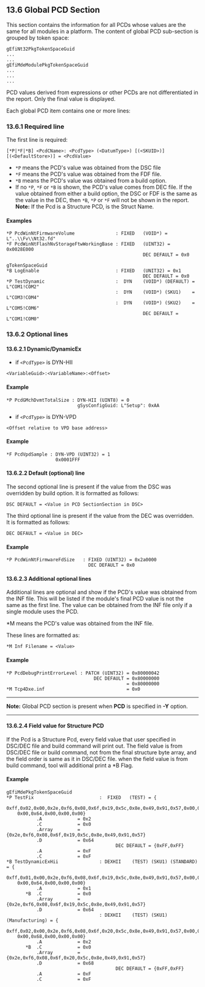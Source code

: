 <!--- @file
  13.6 Global PCD Section

  Copyright (c) 2008-2017, Intel Corporation. All rights reserved.<BR>

  Redistribution and use in source (original document form) and 'compiled'
  forms (converted to PDF, epub, HTML and other formats) with or without
  modification, are permitted provided that the following conditions are met:

  1) Redistributions of source code (original document form) must retain the
     above copyright notice, this list of conditions and the following
     disclaimer as the first lines of this file unmodified.

  2) Redistributions in compiled form (transformed to other DTDs, converted to
     PDF, epub, HTML and other formats) must reproduce the above copyright
     notice, this list of conditions and the following disclaimer in the
     documentation and/or other materials provided with the distribution.

  THIS DOCUMENTATION IS PROVIDED BY TIANOCORE PROJECT "AS IS" AND ANY EXPRESS OR
  IMPLIED WARRANTIES, INCLUDING, BUT NOT LIMITED TO, THE IMPLIED WARRANTIES OF
  MERCHANTABILITY AND FITNESS FOR A PARTICULAR PURPOSE ARE DISCLAIMED. IN NO
  EVENT SHALL TIANOCORE PROJECT  BE LIABLE FOR ANY DIRECT, INDIRECT, INCIDENTAL,
  SPECIAL, EXEMPLARY, OR CONSEQUENTIAL DAMAGES (INCLUDING, BUT NOT LIMITED TO,
  PROCUREMENT OF SUBSTITUTE GOODS OR SERVICES; LOSS OF USE, DATA, OR PROFITS;
  OR BUSINESS INTERRUPTION) HOWEVER CAUSED AND ON ANY THEORY OF LIABILITY,
  WHETHER IN CONTRACT, STRICT LIABILITY, OR TORT (INCLUDING NEGLIGENCE OR
  OTHERWISE) ARISING IN ANY WAY OUT OF THE USE OF THIS DOCUMENTATION, EVEN IF
  ADVISED OF THE POSSIBILITY OF SUCH DAMAGE.

-->

## 13.6 Global PCD Section

This section contains the information for all PCDs whose values are the same
for all modules in a platform. The content of global PCD sub-section is grouped
by token space:

```
gEfiNt32PkgTokenSpaceGuid
...
...
gEfiMdeModulePkgTokenSpaceGuid
...
...
...
```

PCD values derived from expressions or other PCDs are not differentiated in the
report. Only the final value is displayed.

Each global PCD item contains one or more lines:

### 13.6.1 Required line

The first line is required:

`[*P|*F|*B] <PcdCName>: <PcdType> (<DatumType>) [(<SKUID>)][(<DefaultStore>)] = <PcdValue>`

* `*P` means the PCD's value was obtained from the DSC file
* `*F` means the PCD's value was obtained from the FDF file.
* `*B` means the PCD's value was obtained from a build option.
* If no `*P`, `*F` or `*B` is shown, the PCD's value comes from DEC file. If the
  value obtained from either a build option, the DSC or FDF is the same as the
  value in the DEC, then `*B`, `*P` or `*F` will not be shown in the report.
**Note:** If the Pcd is a Structure PCD, <DatumType> is the Struct Name.

#### Examples

```
*P PcdWinNtFirmwareVolume               : FIXED   (VOID*) = L"..\\Fv\\Nt32.fd"
*F PcdWinNtFlashNvStorageFtwWorkingBase : FIXED   (UINT32) = 0x0028E000
                                                  DEC DEFAULT = 0x0

gTokenSpaceGuid
*B LogEnable                            : FIXED   (UNIT32) = 0x1
                                                  DEC DEFAULT = 0x0
*P TestDynamic                          :  DYN    (VOID*) (DEFAULT) = L"COM1!COM2"
                                        :  DYN    (VOID*) (SKU1)    = L"COM3!COM4"
                                        :  DYN    (VOID*) (SKU2)    = L"COM5!COM6"
                                                  DEC DEFAULT = L"COM1!COM0"
```

### 13.6.2 Optional lines

#### 13.6.2.1 Dynamic/DynamicEx

* if `<PcdType>` is DYN-HII

`<VariableGuid>:<VariableName>:<Offset>`

#### Example

```
*P PcdGMchDvmtTotalSize : DYN-HII (UINT8) = 0
                          gSysConfigGuid: L"Setup": 0xAA
```

* if `<PcdType>` is DYN-VPD

`<Offset relative to VPD base address>`

#### Example

```
*F PcdVpdSample : DYN-VPD (UINT32) = 1
                  0x0001FFF
```

#### 13.6.2.2 Default (optional) line

The second optional line is present if the value from the DSC was overridden
by build option. It is formatted as follows:

`DSC DEFAULT = <Value in PCD SectionSection in DSC>`

The third optional line is present if the value from the DEC was overridden.
It is formatted as follows:

`DEC DEFAULT = <Value in DEC>`

#### Example

```
*P PcdWinNtFirmwareFdSize   : FIXED (UINT32) = 0x2a0000
                              DEC DEFAULT = 0x0
```

#### 13.6.2.3 Additional optional lines

Additional lines are optional and show if the PCD's value was obtained from the
INF file. This will be listed if the module's final PCD value is not the same
as the first line. The value can be obtained from the INF file only if a single
module uses the PCD.

*M means the PCD's value was obtained from the INF file.

These lines are formatted as:

`*M Inf Filename = <Value>`

#### Example

```
*P PcdDebugPrintErrorLevel : PATCH (UINT32) = 0x80000042
                                DEC DEFAULT = 0x80000000
                                            = 0x80000000
*M Tcp4Dxe.inf                              = 0x0
```

**********
**Note:** Global PCD section is present when **PCD** is specified in **-Y**
option.
**********

#### 13.6.2.4 Field value for Structure PCD
If the Pcd is a Structure Pcd, every field value that user specified in DSC/DEC
file and build command will print out. The field value is from DSC/DEC file or
build command, not from the final structure byte array, and the field order is
same as it in DSC/DEC file. when the field value is from build command, tool will
additional print a *B Flag.

#### Example

```
gEfiMdePkgTokenSpaceGuid
*P TestFix                        :  FIXED   (TEST) = {
    0xff,0x02,0x00,0x2e,0xf6,0x08,0x6f,0x19,0x5c,0x8e,0x49,0x91,0x57,0x00,0x00,0x00,
    0x00,0x64,0x00,0x00,0x00}
           .A             = 0x2
           .C             = 0x0
           .Array         = {0x2e,0xf6,0x08,0x6f,0x19,0x5c,0x8e,0x49,0x91,0x57}
           .D             = 0x64
                                        DEC DEFAULT = {0xFF,0xFF}
           .A             = 0xF
           .C             = 0xF
*B TestDynamicExHii               : DEXHII    (TEST) (SKU1) (STANDARD) = {
    0xff,0x01,0x00,0x2e,0xf6,0x08,0x6f,0x19,0x5c,0x8e,0x49,0x91,0x57,0x00,0x00,0x00,
    0x00,0x64,0x00,0x00,0x00}
           .A             = 0x1
       *B  .C             = 0x0
           .Array         = {0x2e,0xf6,0x08,0x6f,0x19,0x5c,0x8e,0x49,0x91,0x57}
           .D             = 0x64
                                  : DEXHII    (TEST) (SKU1) (Manufacturing) = {
    0xff,0x02,0x00,0x2e,0xf6,0x08,0x6f,0x20,0x5c,0x8e,0x49,0x91,0x57,0x00,0x00,0x00,
    0x00,0x68,0x00,0x00,0x00}
           .A             = 0x2
       *B  .C             = 0x0
           .Array         = {0x2e,0xf6,0x08,0x6f,0x20,0x5c,0x8e,0x49,0x91,0x57}
           .D             = 0x68
                                        DEC DEFAULT = {0xFF,0xFF}
           .A             = 0xF
           .C             = 0xF
```
